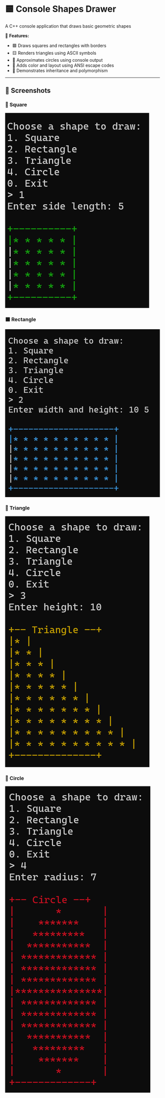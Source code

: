 # 🟦 Console Shapes Drawer

A C++ console application that draws basic geometric shapes

🎯 **Features:**
- 🟩 Draws squares and rectangles with borders
- 🟨 Renders triangles using ASCII symbols
- 🔴 Approximates circles using console output
- 🎨 Adds color and layout using ANSI escape codes
- 🧠 Demonstrates inheritance and polymorphism

---

## 📸 Screenshots

### 🔳 Square  
![Square](square.png.bmp)

### ⬛ Rectangle  
![Rectangle](rectangle.png.bmp)

### 🔺 Triangle  
![Triangle](triangle.png.bmp)

### 🔵 Circle  
![Circle](circle.png.bmp)

</details>
